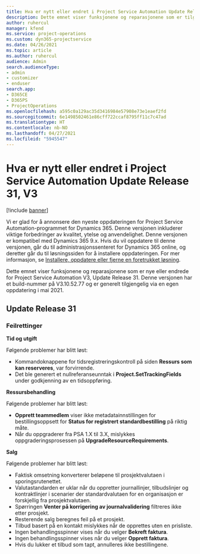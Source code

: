 ```yaml
---
title: Hva er nytt eller endret i Project Service Automation Update Release 31, V3
description: Dette emnet viser funksjonene og reparasjonene som er tilgjengelig i Project Service Automation Update Release 31, V3.
author: ruhercul
manager: kfend
ms.service: project-operations
ms.custom: dyn365-projectservice
ms.date: 04/26/2021
ms.topic: article
ms.author: ruhercul
audience: Admin
search.audienceType:
- admin
- customizer
- enduser
search.app:
- D365CE
- D365PS
- ProjectOperations
ms.openlocfilehash: a595c0a129ac35d3416984e57908e73e1eaef2fd
ms.sourcegitcommit: 6e1498502461e86cff722ccaf8795ff11c7c47ad
ms.translationtype: HT
ms.contentlocale: nb-NO
ms.lasthandoff: 04/27/2021
ms.locfileid: "5945547"
---
```

# <a name="whats-new-or-changed-in-project-service-automation-update-release-31-v3"></a>Hva er nytt eller endret i Project Service Automation Update Release 31, V3

[!include [banner](../includes/psa-now-project-operations.md)]

Vi er glad for å annonsere den nyeste oppdateringen for Project Service Automation-programmet for Dynamics 365. Denne versjonen inkluderer viktige forbedringer av kvalitet, ytelse og anvendelighet. Denne versjonen er kompatibel med Dynamics 365 9.x. Hvis du vil oppdatere til denne versjonen, går du til administrasjonssenteret for Dynamics 365 online, og deretter går du til løsningssiden for å installere oppdateringen. For mer informasjon, se [Installere, oppdatere eller fjerne en foretrukket løsning](/power-platform/admin/install-remove-preferred-solution).

Dette emnet viser funksjonene og reparasjonene som er nye eller endrede for Project Service Automation V3, Update Release 31. Denne versjonen har et build-nummer på V3.10.52.77 og er generelt tilgjengelig via en egen oppdatering i mai 2021.

## <a name="update-release-31"></a>Update Release 31

### <a name="bug-fixes"></a>Feilrettinger

**Tid og utgift**

Følgende problemer har blitt løst:

- Kommandoknappene for tidsregistreringskontroll på siden **Ressurs som kan reserveres**, var forvirrende.
- Det ble generert et nullreferanseunntak i **Project.SetTrackingFields** under godkjenning av en tidsoppføring.

**Ressursbehandling**

Følgende problemer har blitt løst:

- **Opprett teammedlem** viser ikke metadatainnstillingen for bestillingsoppsett for **Status for registrert standardbestilling** på riktig måte.
- Når du oppgraderer fra PSA 1.X til 3.X, mislykkes oppgraderingsprosessen på **UpgradeResourceRequirements**.


**Salg**

Følgende problemer har blitt løst:

- Faktisk omsetning konverterer beløpene til prosjektvalutaen i sporingsrutenettet.
- Valutastandarden er uklar når du oppretter journallinjer, tilbudslinjer og kontraktlinjer i scenarier der standardvalutaen for en organisasjon er forskjellig fra prosjektvalutaen.
- Spørringen **Venter på korrigering av journalvalidering** filtreres ikke etter prosjekt.
- Resterende salg beregnes feil på et prosjekt.
- Tilbud basert på en kontakt mislykkes når de opprettes uten en prisliste.
- Ingen behandlingsspinner vises når du velger **Bekreft faktura**.
- Ingen behandlingsspinner vises når du velger **Opprett faktura**.
- Hvis du lukker et tilbud som tapt, annulleres ikke bestillingene.







